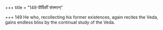 +++
title = "149 पौर्विकीं संस्मरन्"

+++
149	He who, recollecting his former existences, again recites the Veda, gains endless bliss by the continual study of the Veda.